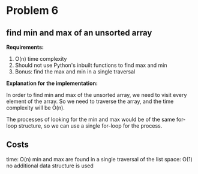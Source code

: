 # Problem 6

## find min and max of an unsorted array

**Requirements:**

1. O(n) time complexity
2. Should not use Python's inbuilt functions to find max and min
3. Bonus: find the max and min in a single traversal

**Explanation for the implementation:**

In order to find min and max of the unsorted array, we need to visit every element of the array. So we need to traverse the array, and the time complexity will be O(n).

The processes of looking for the min and max would be of the same for-loop structure, so we can use a single for-loop for the process.

## Costs

time: O(n) min and max are found in a single traversal of the list
space: O(1) no additional data structure is used

